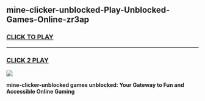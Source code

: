
## mine-clicker-unblocked-Play-Unblocked-Games-Online-zr3ap
<h3>
<a href="https://premium76.site?title=mine-clicker-unblocked&ref=25A">CLICK TO PLAY</a></h3>
<hr>

<h3>
<a href="https://premium76.site?title=mine-clicker-unblocked&ref=25A">CLICK 2 PLAY</a>
  
</h3>

<a href="https://premium76.site?title=mine-clicker-unblocked&ref=25A"><img src="https://clearcache.store/games.png"></a>


**mine-clicker-unblocked games unblocked: Your Gateway to Fun and Accessible Online Gaming**

